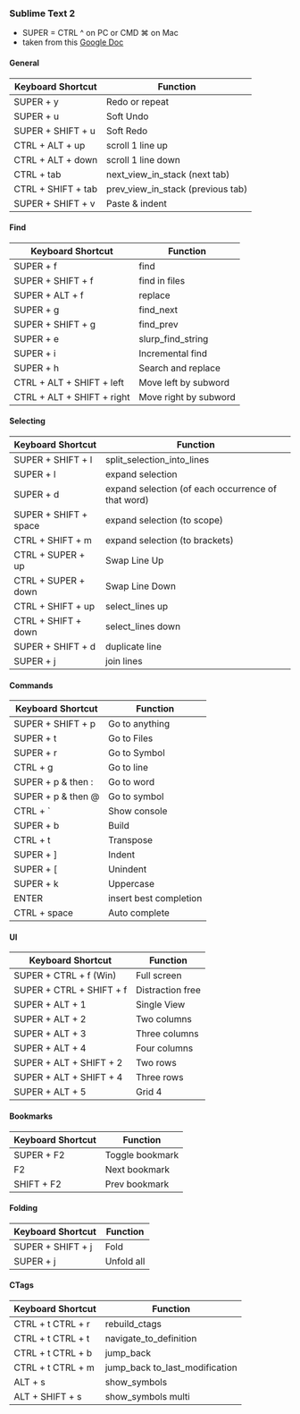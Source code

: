 ### Sublime Text 2

* SUPER = CTRL  ^ on PC or CMD ⌘ on Mac
* taken from this [Google Doc](https://docs.google.com/spreadsheet/ccc?key=0AnLDKkpwS2wCdHVoRGdlZ2h0MVhjLXlVTVJFbVFCWWc&hl=en_GB#gid=0)

#### General 
| Keyboard Shortcut | Function |
| ------ | ------- |
SUPER + y | Redo or repeat 
SUPER + u | Soft Undo 
SUPER + SHIFT + u | Soft Redo
CTRL  + ALT + up | scroll 1 line up 
CTRL  + ALT + down | scroll 1 line down 
CTRL  + tab | next_view_in_stack (next tab) 
CTRL  + SHIFT + tab | prev_view_in_stack (previous tab)
SUPER + SHIFT + v | Paste & indent

#### Find
| Keyboard Shortcut | Function |
| ------ | ------- |
SUPER + f | find
SUPER + SHIFT + f | find in files 
SUPER + ALT + f | replace 
SUPER + g | find_next 
SUPER + SHIFT + g | find_prev
SUPER + e | slurp_find_string
SUPER + i | Incremental find
SUPER + h | Search and replace
CTRL  + ALT + SHIFT + left | Move left by subword
CTRL  + ALT + SHIFT + right | Move right by subword

#### Selecting 
| Keyboard Shortcut | Function |
| ------ | ------- |
SUPER + SHIFT + l | split_selection_into_lines
SUPER + l | expand selection
SUPER + d | expand selection (of each occurrence of that word)
SUPER + SHIFT + space | expand selection (to scope)
CTRL  + SHIFT + m | expand selection (to brackets)
CTRL  + SUPER + up | Swap Line Up
CTRL  + SUPER + down | Swap Line Down
CTRL  + SHIFT + up | select_lines up
CTRL  + SHIFT + down | select_lines down
SUPER + SHIFT + d | duplicate line
SUPER + j | join lines

#### Commands 
| Keyboard Shortcut | Function |
| ------ | ------- |
SUPER + SHIFT + p | Go to anything
SUPER + t | Go to Files
SUPER + r | Go to Symbol
CTRL  + g | Go to line
SUPER + p & then : | Go to word
SUPER + p & then @ | Go to symbol
CTRL  + ` | Show console
SUPER + b | Build
CTRL  + t | Transpose
SUPER + ] | Indent
SUPER + [ | Unindent
SUPER + k | Uppercase
ENTER | insert best completion
CTRL  + space | Auto complete

#### UI 
| Keyboard Shortcut | Function |
| ------ | ------- |
SUPER + CTRL  + f (Win) | Full screen
SUPER + CTRL  + SHIFT + f | Distraction free
SUPER + ALT + 1 | Single View
SUPER + ALT + 2 | Two columns
SUPER + ALT + 3 | Three columns
SUPER + ALT + 4 | Four columns
SUPER + ALT + SHIFT + 2 | Two rows
SUPER + ALT + SHIFT + 4 | Three rows
SUPER + ALT + 5 | Grid 4

#### Bookmarks 
| Keyboard Shortcut | Function |
| ------ | ------- |
SUPER + F2 | Toggle bookmark
F2 | Next bookmark
SHIFT + F2 | Prev bookmark

#### Folding
| Keyboard Shortcut | Function |
| ------ | ------- |
SUPER + SHIFT + j | Fold
SUPER + j | Unfold all

#### CTags
| Keyboard Shortcut | Function |
| ------ | ------- 
CTRL + t CTRL + r | rebuild_ctags       
CTRL + t CTRL + t | navigate_to_definition    
CTRL + t CTRL + b | jump_back       
CTRL + t CTRL + m | jump_back to_last_modification        
ALT + s  | show_symbols     
ALT + SHIFT + s  | show_symbols multi
